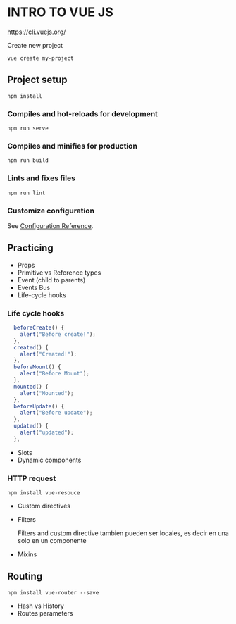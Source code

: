 # INTRO TO VUE JS

https://cli.vuejs.org/

Create new project

```
vue create my-project
```

## Project setup

```
npm install
```

### Compiles and hot-reloads for development

```
npm run serve
```

### Compiles and minifies for production

```
npm run build
```

### Lints and fixes files

```
npm run lint
```

### Customize configuration

See [Configuration Reference](https://cli.vuejs.org/config/).

## Practicing

- Props
- Primitive vs Reference types
- Event (child to parents)
- Events Bus
- Life-cycle hooks

### Life cycle hooks

```javascript
  beforeCreate() {
    alert("Before create!");
  },
  created() {
    alert("Created!");
  },
  beforeMount() {
    alert("Before Mount");
  },
  mounted() {
    alert("Mounted");
  },
  beforeUpdate() {
    alert("Before update");
  },
  updated() {
    alert("updated");
  },
```

- Slots
- Dynamic components

### HTTP request

```
npm install vue-resouce
```

- Custom directives
- Filters

  Filters and custom directive tambien pueden ser locales, es decir en una solo en un componente

- Mixins

## Routing

```
npm install vue-router --save
```

- Hash vs History
- Routes parameters

